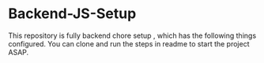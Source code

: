 # Backend-JS-Setup
This repository is fully backend chore setup , which has the following things configured. You can clone and run the steps in readme to start the project ASAP.
